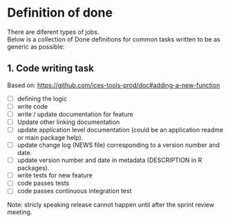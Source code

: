 # Definition of done

There are diferent types of jobs.  
Below is a collection of Done definitions for common tasks written to be as generic as possible:

## 1. Code writing task

Based on: https://github.com/ices-tools-prod/doc#adding-a-new-function

- [ ] defining the logic
- [ ] write code
- [ ] write / update documentation for feature
- [ ] Update other linking documentation
- [ ] update application level documentation (could be an application readme or main package help).
- [ ] update change log (NEWS file) corresponding to a version number and date.
- [ ] update version number and date in metadata (DESCRIPTION in R packages).
- [ ] write tests for new feature
- [ ] code passes tests
- [ ] code passes continuous integration test

Note: stricly speaking release cannot happen until after the sprint review meeting.
